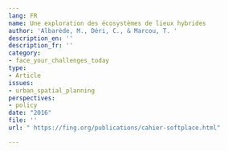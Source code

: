 ```yaml
---
lang: FR
name: Une exploration des écosystèmes de lieux hybrides
author: 'Albarède, M., Déri, C., & Marcou, T. '
description_en: ''
description_fr: ''
category:
- face_your_challenges_today
type:
- Article
issues:
- urban_spatial_planning
perspectives:
- policy
date: "2016"
file: ''
url: " https://fing.org/publications/cahier-softplace.html"

---
```

